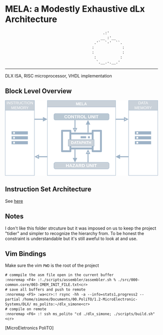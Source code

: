 # MELA: a Modestly Exhaustive dLx Architecture
```
                                             .:'
                                            __ :'__
                                         .'`  `-'  ``.
                                        :             :
                                        :             :
                                         :           :
                                          `.__.-.__.'

```

----

DLX ISA, RISC microprocessor, VHDL implementation

## Block Level Overview
![top_level](./doc/drawio/top_level_github.drawio.png)
## Instruction Set Architecture
See [here](./doc/isa.md)

## Notes 
I don't like this folder strcuture but it was imposed on us to keep the project "tidier" and simpler to recognize the hierarchy from. 
To be honest the constraint is understandable but it's still aweful to look at and use.

## Vim Bindings
Make sure the vim `PWD` is the root of the project
```
# commpile the asm file open in the current buffer
:nnoremap <F4> :!./scripts/assembler/assembler.sh % ./src/000-common.core/003-IMEM_INIT_FILE.txt<cr>
# save all buffers and push to remote
:nnoremap <F5> :wa<cr>:! rsync -hh -a --info=stats1,progress2 --partial /home/simone/Documents/00.PoliTO/1.2-MicroElectronic-Systems/DLX/ ms_polito:~/dlx_simone<cr>
# compile on remote
:nnoremap <F6> :! ssh ms_polito "cd ./dlx_simone; ./scripts/build.sh"<cr>
```

[MicroEletronics PoliTO]
